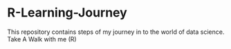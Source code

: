 # R-Learning-Journey
This repository contains steps of my journey in to the world of data science. Take A Walk with me (R)
